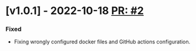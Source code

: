 # [v1.0.1] - 2022-10-18 [PR: #2](https://github.com/aksio-insurtech/NginxMiddleware/pull/2)

### Fixed

- Fixing wrongly configured docker files and GitHub actions configuration.


